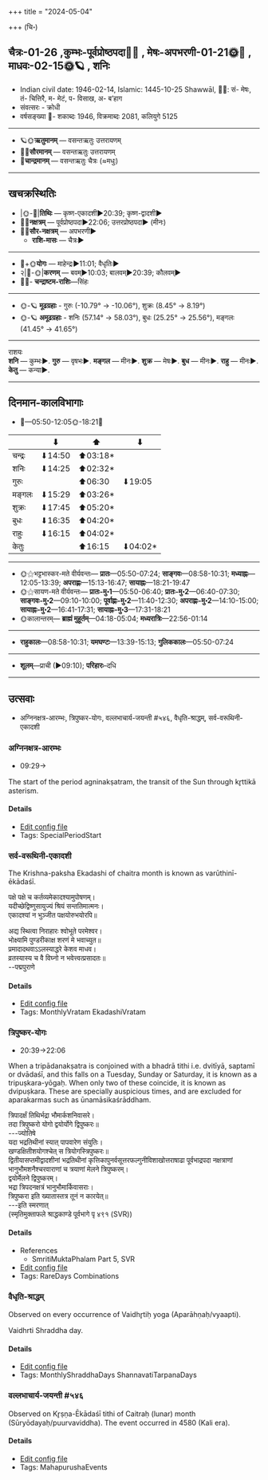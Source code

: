 +++
title = "2024-05-04"

+++
(चि॰)
## चैत्रः-01-26  ,कुम्भः-पूर्वप्रोष्ठपदा🌛🌌  ,  मेषः-अपभरणी-01-21🌞🌌  ,  माधवः-02-15🌞🪐  , शनिः
- Indian civil date: 1946-02-14, Islamic: 1445-10-25 Shawwāl, 🌌🌞: सं- मेषः, तं- चित्तिरै, म- मेटं, प- विसाख, अ- ब’हाग
- संवत्सरः - क्रोधी
- वर्षसङ्ख्या 🌛- शकाब्दः 1946, विक्रमाब्दः 2081, कलियुगे 5125
___________________
- 🪐🌞**ऋतुमानम्** — वसन्तऋतुः उत्तरायणम्
- 🌌🌞**सौरमानम्** — वसन्तऋतुः उत्तरायणम्
- 🌛**चान्द्रमानम्** — वसन्तऋतुः चैत्रः (≈मधुः)
___________________


## खचक्रस्थितिः
- |🌞-🌛|**तिथिः** — कृष्ण-एकादशी►20:39; कृष्ण-द्वादशी►  
- 🌌🌛**नक्षत्रम्** — पूर्वप्रोष्ठपदा►22:06; उत्तरप्रोष्ठपदा► (मीनः)  
- 🌌🌞**सौर-नक्षत्रम्** — अपभरणी►  
  - **राशि-मासः** — चैत्रः► 
___________________
- 🌛+🌞**योगः** — माहेन्द्रः►11:01; वैधृतिः►  
- २|🌛-🌞|**करणम्** — बवम्►10:03; बालवम्►20:39; कौलवम्►  
- 🌌🌛- **चन्द्राष्टम-राशिः**—सिंहः  
___________________
- 🌞-🪐 **मूढग्रहाः** - गुरुः (-10.79° → -10.06°), शुक्रः (8.45° → 8.19°)
- 🌞-🪐 **अमूढग्रहाः** - शनिः (57.14° → 58.03°), बुधः (25.25° → 25.56°), मङ्गलः (41.45° → 41.65°)
___________________
राशयः  
**शनि** — कुम्भः►. **गुरु** — वृषभः►. **मङ्गल** — मीनः►. **शुक्र** — मेषः►. **बुध** — मीनः►. **राहु** — मीनः►. **केतु** — कन्या►. 
___________________


## दिनमान-कालविभागाः
- 🌅—05:50-12:05🌞-18:21🌇  

|      |⬇     |⬆     |⬇     |
|------|-----|-----|------|
|चन्द्रः|⬇14:50 |⬆03:18*|     |
|शनिः   |⬇14:25 |⬆02:32*|     |
|गुरुः  |     |⬆06:30 |⬇19:05 |
|मङ्गलः |⬇15:29 |⬆03:26*|     |
|शुक्रः |⬇17:45 |⬆05:20*|     |
|बुधः   |⬇16:35 |⬆04:20*|     |
|राहुः  |⬇16:15 |⬆04:02*|     |
|केतुः  |     |⬆16:15 |⬇04:02*|
___________________
- 🌞⚝भट्टभास्कर-मते वीर्यवन्तः— **प्रातः**—05:50-07:24; **साङ्गवः**—08:58-10:31; **मध्याह्नः**—12:05-13:39; **अपराह्णः**—15:13-16:47; **सायाह्नः**—18:21-19:47  
- 🌞⚝सायण-मते वीर्यवन्तः— **प्रातः-मु॰1**—05:50-06:40; **प्रातः-मु॰2**—06:40-07:30; **साङ्गवः-मु॰2**—09:10-10:00; **पूर्वाह्णः-मु॰2**—11:40-12:30; **अपराह्णः-मु॰2**—14:10-15:00; **सायाह्नः-मु॰2**—16:41-17:31; **सायाह्नः-मु॰3**—17:31-18:21  
- 🌞कालान्तरम्— **ब्राह्मं मुहूर्तम्**—04:18-05:04; **मध्यरात्रिः**—22:56-01:14  
___________________
- **राहुकालः**—08:58-10:31; **यमघण्टः**—13:39-15:13; **गुलिककालः**—05:50-07:24  
___________________
- **शूलम्**—प्राची (►09:10); **परिहारः**–दधि  
___________________

## उत्सवाः
- अग्निनक्षत्र-आरम्भः, त्रिपुष्कर-योगः, वल्लभाचार्य-जयन्ती #५४६, वैधृति-श्राद्धम्, सर्व-वरूथिनी-एकादशी
### अग्निनक्षत्र-आरम्भः
- 09:29→



The start of the period agninakṣatram, the transit of the Sun through kr̥ttikā asterism.

#### Details
- [Edit config file](https://github.com/jyotisham/adyatithi/blob/master/time_focus/nakShatra/description_only/agninakSatra-ArambhaH.toml)
- Tags: SpecialPeriodStart


### सर्व-वरूथिनी-एकादशी



The Krishna-paksha Ekadashi of chaitra month is known as varūthinī-ēkādaśī.

पक्षे पक्षे च कर्तव्यमेकादश्यामुपोषणम्।  
यदीच्छेद्विष्णुसायुज्यं श्रियं सन्ततिमात्मनः।  
एकादश्यां न भुञ्जीत पक्षयोरुभयोरपि॥  
  
अद्य स्थित्वा निराहारः श्वोभूते परमेश्वर।  
भोक्ष्यामि पुण्डरीकाक्ष शरणं मे भवाच्युत॥  
प्रमादादथवाऽऽलस्याद्धरे केशव माधव।  
व्रतस्यास्य च वै विघ्नो न भवेत्त्वत्प्रसादतः॥  
--पद्मपुराणे



#### Details
- [Edit config file](https://github.com/jyotisham/adyatithi/blob/master/time_focus/monthly/ekAdashI/description_only/varUthinI-EkAdazI.toml)
- Tags: MonthlyVratam EkadashiVratam


### त्रिपुष्कर-योगः
- 20:39→22:06



When a tripādanakṣatra is conjoined with a bhadrā tithi i.e. dvitīyā, saptamī or dvādaśī, and this falls on a Tuesday, Sunday or Saturday, it is known as a tripuṣkara-yōgaḥ. When only two of these coincide, it is known as dvipuṣkara. These are specially auspicious times, and are excluded for aparakarmas such as ūnamāsikaśrāddham.

त्रिपादर्क्षं तिथिर्भद्रा भौमार्कशनिवासरे।  
तदा त्रिपुष्करो योगो द्वयोर्योगे द्विपुष्करः॥  
---ज्योतिषे  
यदा भद्रतिथीनां स्यात् पापवारेण संयुतिः।  
खण्डक्षितीशयोगश्चेत् स त्रियोगस्त्रिपुष्करः॥  
द्वितीयासप्तमीद्वादशीनां भद्रतिथीनां कृत्तिकापुनर्वसूत्तरफल्गुनीविशाखोत्तराषाढा पूर्वभाद्रपदा नक्षत्राणां भानुभौमशनैश्चरवाराणां च त्रयाणां मेलने त्रिपुष्करम्।  
द्वयोर्मेलने द्विपुष्करम्।   
भद्रा त्रिपदनक्षत्रं भानुभौमार्किवासराः।  
त्रिपुष्करा इति ख्यातास्तत्र तूनं न कारयेत्॥  
---इति स्मरणात्  
(स्मृतिमुक्ताफले श्राद्धकाण्डे पूर्वभागे पृ ४९१ (SVR))



#### Details
- References
  - SmritiMuktaPhalam Part 5, SVR
- [Edit config file](https://github.com/jyotisham/adyatithi/blob/master/time_focus/misc_combinations/description_only/tripuSkara-yOgaH~6.toml)
- Tags: RareDays Combinations


### वैधृति-श्राद्धम्

Observed on every occurrence of Vaidhr̥tiḥ yoga (Aparāhṇaḥ/vyaapti). 

Vaidhrti Shraddha day.

#### Details
- [Edit config file](https://github.com/jyotisham/adyatithi/blob/master/devatA/pitR/sidereal_solar_month/yoga/00/27/vaidhRti-zrAddham.toml)
- Tags: MonthlyShraddhaDays ShannavatiTarpanaDays


### वल्लभाचार्य-जयन्ती #५४६

Observed on Kr̥ṣṇa-Ēkādaśī tithi of Caitraḥ (lunar) month (Sūryōdayaḥ/puurvaviddha). The event occurred in 4580 (Kali era).  




#### Details
- [Edit config file](https://github.com/jyotisham/adyatithi/blob/master/mahApuruSha/vaiShNava-misc/lunar_month/tithi/01/26/vallabhAcArya~jayantI.toml)
- Tags: MahapurushaEvents


